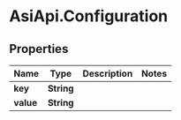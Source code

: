 # AsiApi.Configuration

## Properties

Name | Type | Description | Notes
------------ | ------------- | ------------- | -------------
**key** | **String** |  | 
**value** | **String** |  | 


